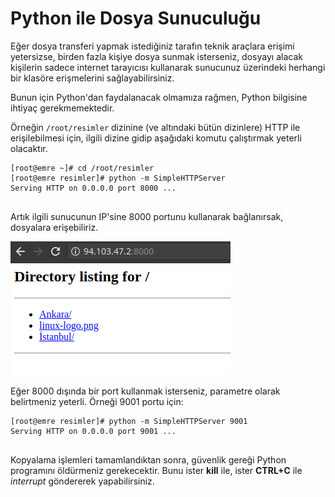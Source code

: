 # Python ile Dosya Sunuculuğu

Eğer dosya transferi yapmak istediğiniz tarafın teknik araçlara erişimi yetersizse, birden fazla kişiye dosya sunmak isterseniz, dosyayı alacak kişilerin sadece internet tarayıcısı kullanarak sunucunuz üzerindeki herhangi bir klasöre erişmelerini sağlayabilirsiniz.

Bunun için Python'dan faydalanacak olmamıza rağmen, Python bilgisine ihtiyaç gerekmemektedir.

Örneğin `/root/resimler` dizinine \(ve altındaki bütün dizinlere\) HTTP ile erişilebilmesi için, ilgili dizine gidip aşağıdaki komutu çalıştırmak yeterli olacaktır.

```
[root@emre ~]# cd /root/resimler
[root@emre resimler]# python -m SimpleHTTPServer
Serving HTTP on 0.0.0.0 port 8000 ...


```

Artık ilgili sunucunun IP'sine 8000 portunu kullanarak bağlanırsak, dosyalara erişebiliriz.

![](/gelismis_terminal/simple-http-server.png)

Eğer 8000 dışında bir port kullanmak isterseniz, parametre olarak belirtmeniz yeterli. Örneği 9001 portu için:

```
[root@emre resimler]# python -m SimpleHTTPServer 9001
Serving HTTP on 0.0.0.0 port 9001 ...


```

Kopyalama işlemleri tamamlandıktan sonra, güvenlik gereği Python programını öldürmeniz gerekecektir. Bunu ister **kill** ile, ister **CTRL+C** ile _interrupt_ göndererek yapabilirsiniz.

